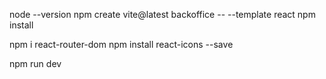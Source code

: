 node --version
npm create vite@latest backoffice -- --template react
npm install

npm i react-router-dom
npm install react-icons --save

npm run dev